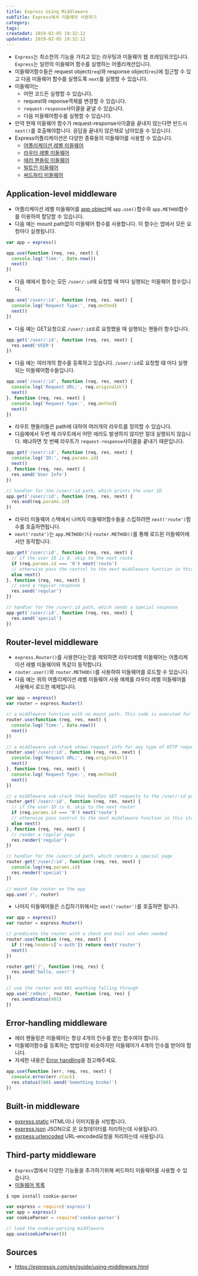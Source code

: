 ```yaml
---
title: Express Using Middleware
subTitle: Express에서 미들웨어 사용하기
category: 
tags: 
createdat: 2019-02-05 19:32:12
updatedat: 2019-02-05 19:32:12
---
```


* `Express`는 최소한의 기능을 가지고 있는 라우팅과 미들웨어 웹
  프레임워크입니다. `Express`는 일련의 미들웨어 함수를 실행하는
  어플리케션입니다.
* 미들웨어함수들은 request object(`req`)와 response object(`res`)에 접근할 수
  있고 다음 미들웨어 함수를 실행도록 `next`를 실행할 수 있습니다.
* 미들웨어는
  * 어떤 코드든 실행할 수 있습니다.
  * request와 reponse객체를 변경할 수 있습니다.
  * `request-response`사이클을 끝낼 수 있습니다.
  * 다음 미들웨어함수를 실행할 수 있습니다.
* 만약 현재 미들웨어 함수가 request-response사이클을 끝내지 않는다면 반드시
  `next()`를 호출해야합니다. 응답을 끝내지 않은채로 남아있을 수 있습니다.
* Express어플리케이션은 다양한 종류들의 미들웨어를 사용할 수 있습니다.
  * [어플리케이션 레벨 미들웨어](https://expressjs.com/en/guide/using-middleware.html#middleware.application)
  * [라우터 레벨 미들웨어](https://expressjs.com/en/guide/using-middleware.html#middleware.router)
  * [에러 핸들링 미들웨어](https://expressjs.com/en/guide/using-middleware.html#middleware.error-handling)
  * [빌트인 미들웨어](https://expressjs.com/en/guide/using-middleware.html#middleware.built-in)
  * [써드파티 미들웨어](https://expressjs.com/en/guide/using-middleware.html#middleware.third-party)

## Application-level middleware

* 어플리케이션 레벨 미들웨어를 [app object](https://expressjs.com/en/4x/api.html#app)에 `app.use()`함수와 `app.METHOD`함수를 이용하여 할당할 수 있습니다.
* 다음 예는 mount path없이 미들웨어 함수를 사용합니다. 이 함수는 앱에서 모든 
  요청마다 실행됩니다.
  
```js
var app = express()

app.use(function (req, res, next) {
  console.log('Time:', Date.now())
  next()
})
``` 

* 다음 예에서 함수는 모든 `/user/:id`에 요청할 때 마다 실행되는 미들웨어
  함수입니다.

```js
app.use('/user/:id', function (req, res, next) {
  console.log('Request Type:', req.method)
  next()
})
```

* 다음 예는 GET요청으로 `/user/:id로`로 요청했을 때 실행되는 핸들러 함수입니다. 

```js
app.get('/user/:id', function (req, res, next) {
  res.send('USER')
})
```

* 다음 예는 여러개의 함수를 등록하고 있습니다. `/user/:id`로 요청할 떄 마다
  실행되는 미들웨어함수들입니다.

```js
app.use('/user/:id', function (req, res, next) {
  console.log('Request URL:', req.originalUrl)
  next()
}, function (req, res, next) {
  console.log('Request Type:', req.method)
  next()
})
```

* 라우트 핸들러들은 path에 대하여 여러개의 라우트를 정의할 수 있습니다. 
* 다음예에서 두번 쟤 라우트에서 어떤 에러도 발생하지 않지만 절대 실행되지
  않습니다. 왜냐하면 첫 번째 라우트가 `request-response`사이클을 끝내기
  때문입니다.

```js
app.get('/user/:id', function (req, res, next) {
  console.log('ID:', req.params.id)
  next()
}, function (req, res, next) {
  res.send('User Info')
})

// handler for the /user/:id path, which prints the user ID
app.get('/user/:id', function (req, res, next) {
  res.end(req.params.id)
})
```

* 라우터 미들웨어 스택에서 나머지 미들웨어함수들을 스킵하려면
  `next('route')`함수를 호출하면됩니다.
* `next('route')`는 `app.METHOD()`나 `router.METHOD()`를 통해 로드된
  미들웨어에서만 동작합니다.

```js
app.get('/user/:id', function (req, res, next) {
  // if the user ID is 0, skip to the next route
  if (req.params.id === '0') next('route')
  // otherwise pass the control to the next middleware function in this stack
  else next()
}, function (req, res, next) {
  // send a regular response
  res.send('regular')
})

// handler for the /user/:id path, which sends a special response
app.get('/user/:id', function (req, res, next) {
  res.send('special')
})
```

## Router-level middleware

* `express.Router()`를 사용한다는것을 제외하면 라우터레벨 미들웨어는 
  어플리케이션 레벨 미들웨어와 똑같이 동작합니다.
* `router.user()`와 `router.METHOD()`를 사용하여 미들웨어를 로드할 수 있습니다.
* 다음 예는 위의 어플리케이션 레벨 미들웨어 사용 예제를 라우터 레벨 미들웨어를
  사용해서 로드한 예제입니다.

```js
var app = express()
var router = express.Router()

// a middleware function with no mount path. This code is executed for every request to the router
router.use(function (req, res, next) {
  console.log('Time:', Date.now())
  next()
})

// a middleware sub-stack shows request info for any type of HTTP request to the /user/:id path
router.use('/user/:id', function (req, res, next) {
  console.log('Request URL:', req.originalUrl)
  next()
}, function (req, res, next) {
  console.log('Request Type:', req.method)
  next()
})

// a middleware sub-stack that handles GET requests to the /user/:id path
router.get('/user/:id', function (req, res, next) {
  // if the user ID is 0, skip to the next router
  if (req.params.id === '0') next('route')
  // otherwise pass control to the next middleware function in this stack
  else next()
}, function (req, res, next) {
  // render a regular page
  res.render('regular')
})

// handler for the /user/:id path, which renders a special page
router.get('/user/:id', function (req, res, next) {
  console.log(req.params.id)
  res.render('special')
})

// mount the router on the app
app.use('/', router)
```

* 나머지 미들웨어들은 스킵하기위해서는 `next('router')`를 호출하면 됩니다.

```js
var app = express()
var router = express.Router()

// predicate the router with a check and bail out when needed
router.use(function (req, res, next) {
  if (!req.headers['x-auth']) return next('router')
  next()
})

router.get('/', function (req, res) {
  res.send('hello, user!')
})

// use the router and 401 anything falling through
app.use('/admin', router, function (req, res) {
  res.sendStatus(401)
})
```

## Error-handling middleware

* 에러 핸들링은 미들웨어는 항상 4개의 인수를 받는 함수여야 합니다.
* 미들웨어함수를 등록하는 방법이랑 비슷하지만 미들웨어가 4개의 인수를 받아야
  합니다.
* 자세한 내용은 [Error handling](https://expressjs.com/en/guide/error-handling.html)을 참고해주세요.

```js
app.use(function (err, req, res, next) {
  console.error(err.stack)
  res.status(500).send('Something broke!')
})
```

## Built-in middleware

* [express.static](https://expressjs.com/en/4x/api.html#express.static)
  HTML이나 이미지들을 서빙합니다.
* [express.json](https://expressjs.com/en/4x/api.html#express.json) JSON으로 온
  요청데이터를 처리하는데 사용됩니다.
* [exrpess.urlencoded](https://expressjs.com/en/4x/api.html#express.urlencoded)
  URL-encoded요청을 처리하는데 사용됩니다.

## Third-party middleware

* `Express`앱에서 다양한 기능들을 추가하기위해 써드파티 미들웨어를 사용할 수
  있습니다.
* [미들웨어 목록](https://expressjs.com/en/resources/middleware.html)

```bash
$ npm install cookie-parser
```

```js
var express = require('express')
var app = express()
var cookieParser = require('cookie-parser')

// load the cookie-parsing middleware
app.use(cookieParser())
```

## Sources

* https://expressjs.com/en/guide/using-middleware.html
